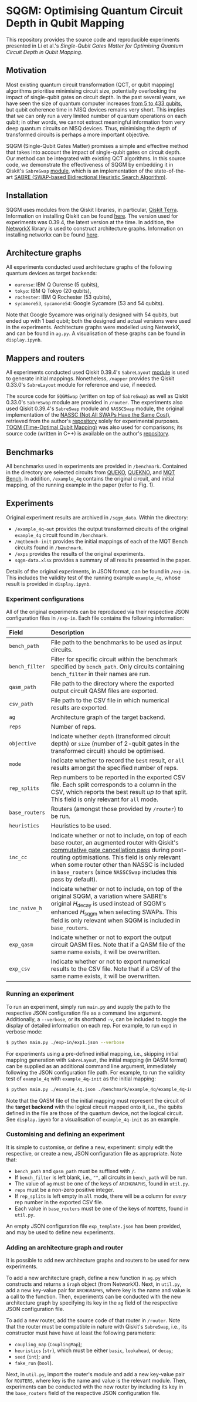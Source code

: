 # SQGM: Optimising Quantum Circuit Depth in Qubit Mapping

This repository provides the source code and reproducible experiments presented in Li et al.'s *Single-Qubit Gates Matter for Optimising Quantum Circuit Depth in Qubit Mapping*.

## Motivation

Most existing quantum circuit transformation (QCT, or qubit mapping) algorithms prioritise minimising circuit size, potentially overlooking the impact of single-qubit gates on circuit depth. In the past several years, we have seen the size of quantum computer increases [from 5 to 433 qubits](https://newsroom.ibm.com/2022-11-09-IBM-Unveils-400-Qubit-Plus-Quantum-Processor-and-Next-Generation-IBM-Quantum-System-Two), but qubit coherence time in NISQ devices remains very short. This implies that we can only run a very limited number of quantum operations on each qubit; in other words, we cannot extract meaningful information from very deep quantum circuits on NISQ devices. Thus, minimising the depth of transformed circuits is perhaps a more important objective.

SQGM (Single-Qubit Gates Matter) promises a simple and effective method that takes into account the impact of single-qubit gates on circuit depth. Our method can be integrated with existing QCT algorithms. In this source code, we demonstrate the effectiveness of SQGM by embedding it in Qiskit's  `SabreSwap` [module](https://qiskit.org/documentation/stubs/qiskit.transpiler.passes.SabreSwap.html), which is an implementation of the state-of-the-art [SABRE (SWAP-based Bidirectional Heuristic Search Algorithm)](https://dl.acm.org/doi/abs/10.1145/3297858.3304023).

## Installation

SQGM uses modules from the Qiskit libraries, in particular, [Qiskit Terra](https://github.com/Qiskit/qiskit-terra). Information on installing Qiskit can be found [here](https://qiskit.org/documentation/getting_started.html). The version used for experiments was 0.39.4, the latest version at the time. In addition, the [NetworkX](https://www.osti.gov/biblio/960616) library is used to construct architecture graphs. Information on installing networkx can be found [here](https://networkx.org/documentation/stable/install.html).

## Architecture graphs

All experiments conducted used architecture graphs of the following quantum devices as target backends:

- `ourense`: IBM Q Ourense (5 qubits),
- `tokyo`: IBM Q Tokyo (20 qubits),
- `rochester`: IBM Q Rochester (53 qubits),
- `sycamore53`, `sycamore54`: Google Sycamore (53 and 54 qubits).

Note that Google Sycamore was originally designed with 54 qubits, but ended up with 1 bad qubit; both the designed and actual versions were used in the experiments. Architecture graphs were modelled using NetworkX, and can be found in `ag.py`. A visualisation of these graphs can be found in `display.ipynb`.

## Mappers and routers

All experiments conducted used Qiskit 0.39.4's `SabreLayout` [module](https://qiskit.org/documentation/stubs/qiskit.transpiler.passes.SabreLayout.html) is used to generate initial mappings. Nonetheless, `/mapper` provides the Qiskit 0.33.0's `SabreLayout` module for reference and use, if needed.

The source code for `SQGMSwap` (written on top of `SabreSwap`) as well as Qiskit 0.33.0's `SabreSwap` module are provided in `/router`. The experiments also used Qiskit 0.39.4's `SabreSwap` module and `NASSCSwap` module, the original implementation of the [NASSC (Not All SWAPs Have the Same Cost)](https://ieeexplore.ieee.org/abstract/document/9773196/?casa_token=XzV4yy5W3D8AAAAA:ioe4xkNhEWtNZyiW0eWFsBf7WGRfpfAY7fBC5hwCRA4nzsTH2OvUG6OChXmQdbo_sU_aNiuc), retrieved from the author's [repository](https://github.com/peiyi1/nassc_code) solely for experimental purposes. [TOQM (Time-Optimal Qubit Mapping)](https://dl.acm.org/doi/10.1145/3445814.3446706) was also used for comparisons; its source code (written in C++) is available on the author's [repository](https://github.com/time-optimal-qmapper/TOQM).

## Benchmarks

All benchmarks used in experiments are provided in `/benchmark`. Contained in the directory are selected circuits from [QUEKO](https://ieeexplore.ieee.org/abstract/document/9140293?casa_token=sEb0o07UvpAAAAAA:TC3mMhNOUM6m0MmWxhikvqPxrsfcIKpjMjpLwsutmrf7UlcWBnfHhqNvWfg7JYpI7UTE1CoI), [QUEKNO](https://arxiv.org/abs/2301.08932), and [MQT Bench](https://www.cda.cit.tum.de/mqtbench/). In addition, `/example_4q` contains the original circuit, and initial mapping, of the running example in the paper (refer to Fig. 1).

## Experiments

Original experiment results are archived in `/sqgm_data`. Within the directory:

- `/example_4q-out` provides the output transformed circuits of the original `example_4q` circuit found in `/benchmark`.
- `/mqtbench-init` provides the initial mappings of each of the MQT Bench circuits found in `/benchmark`.
- `/exps` provides the results of the original experiments.
- `sqgm-data.xlsx` provides a summary of all results presented in the paper.

Details of the original experiments, in JSON format, can be found in `/exp-in`. This includes the validity test of the running example `example_4q`, whose result is provided in `display.ipynb`.

### Experiment configurations

All of the original experiments can be reproduced via their respective JSON configuration files in `/exp-in`. Each file contains the following information:

| Field         | Description 
|:-             |:-
|`bench_path`   | File path to the benchmarks to be used as input circuits.
|`bench_filter` | Filter for specific circuit within the benchmark specified by `bench_path`. Only circuits containing `bench_filter` in their names are run.
|`qasm_path`    | File path to the directory where the exported output circuit QASM files are exported.
|`csv_path`     | File path to the CSV file in which numerical results are exported.
|`ag`           | Architecture graph of the target backend.
|`reps`         | Number of reps.
|`objective`    | Indicate whether `depth` (transformed circuit depth) or `size` (number of 2-qubit gates in the transformed circuit) should be optimised.
|`mode`         | Indicate whether to record the `best` result, or `all` results amongst the specified number of reps.
|`rep_splits`   | Rep numbers to be reported in the exported CSV file. Each split corresponds to a column in the CSV, which reports the best result *up to* that split. This field is only relevant for `all` mode. 
|`base_routers` | Routers (amongst those provided by `/router`) to be run.
|`heuristics`   | Heuristics to be used.
|`inc_cc`       | Indicate whether or not to include, on top of each base router, an augmented router with Qiskit's [commutative gate cancellation pass](https://qiskit.org/documentation/stubs/qiskit.transpiler.passes.CommutativeCancellation.html) during post-routing optimisations. This field is only relevant when some router other than NASSC is included in `base_routers` (since `NASSCSwap` includes this pass by default).
|`inc_naive_h`  | Indicate whether or not to include, on top of the original SQGM, a variation where SABRE's original $H_\textsf{decay}$ is used instead of SQGM's enhanced $H_\textsf{sqgm}$ when selecting SWAPs. This field is only relevant when SQGM is included in `base_routers`.
|`exp_qasm`     | Indicate whether or not to export the output circuit QASM files. Note that if a QASM file of the same name exists, it will be overwritten.
|`exp_csv`      | Indicate whether or not to export numerical results to the CSV file. Note that if a CSV of the same name exists, it will be overwritten.

### Running an experiment

To run an experiment, simply run `main.py` and supply the path to the respective JSON configuration file as a command line argument. Additionally, a `--verbose`, or its shorthand `-v`, can be included to toggle the display of detailed information on each rep. For example, to run `exp1` in verbose mode:
```bash
$ python main.py ./exp-in/exp1.json --verbose
```
For experiments using a pre-defined initial mapping, i.e., skipping initial mapping generation with `SabreLayout`, the initial mapping (in QASM format) can be supplied as an additional command line argument, immediately following the JSON configuration file path. For example, to run the validity test of `example_4q` with `example_4q-init` as the initial mapping:
```bash
$ python main.py ./example_4q.json ./benchmark/example_4q/example_4q-init.qasm
```
Note that the QASM file of the initial mapping must represent the circuit of the **target backend** with the logical circuit mapped onto it, i.e., the qubits defined in the file are those of the quantum device, not the logical circuit. See `display.ipynb` for a visualisation of `example_4q-init` as an example.

### Customising and defining an experiment

It is simple to customise, or define a new, experiment: simply edit the respective, or create a new, JSON configuration file as appropriate. Note that:

- `bench_path` and `qasm_path` must be suffixed with `/`.
- If `bench_filter` is left blank, i.e., `""`, all circuits in `bench_path` will be run.
- The value of `ag` must be one of the keys of `ARCHGRAPHS`, found in `util.py`.
- `reps` must be a non-zero positive integer.
- If `rep_splits` is left empty in `all` mode, there will be a column for *every* rep number in the exported CSV file.
- Each value in `base_routers` must be one of the keys of `ROUTERS`, found in `util.py`.

An empty JSON configuration file `exp_template.json` has been provided, and may be used to define new experiments.

### Adding an architecture graph and router

It is possible to add new architecture graphs and routers to be used for new experiments.

To add a new architecture graph, define a new function in `ag.py` which constructs and returns a `Graph` object (from NetworkX). Next, in `util.py`, add a new key-value pair for `ARCHGRAPHS`, where key is the name and value is a call to the function. Then, experiments can be conducted with the new architecture graph by specifying its key in the `ag` field of the respective JSON configuration file.

To add a new router, add the source code of that router in `/router`. Note that the router must be compatible in nature with Qiskit's `SabreSwap`, i.e., its constructor must have have at least the following parameters:

- `coupling_map` (`CouplingMap`);
- `heuristics` (`str`), which must be either `basic`, `lookahead`, or `decay`;
- `seed` (`int`); and
- `fake_run` (`bool`).

Next, in `util.py`, import the router's module and add a new key-value pair for `ROUTERS`, where key is the name and value is the relevant module. Then, experiments can be conducted with the new router by including its key in the `base_routers` field of the respective JSON configuration file.